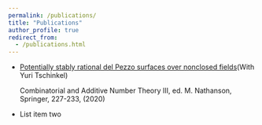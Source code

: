 ```yaml
---
permalink: /publications/
title: "Publications"
author_profile: true
redirect_from: 
  - /publications.html
---
```


  * [Potentially stably rational del Pezzo surfaces over nonclosed fields](https://kaiqi-yang1994.github.io/files/h1dp3/pdf)(With Yuri Tschinkel)
    
    Combinatorial and Additive Number Theory III, ed. M. Nathanson, Springer, 227-233, (2020)
  * List item two

